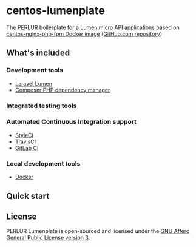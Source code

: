 # centos-lumenplate
The PERLUR boilerplate for a Lumen micro API applications based on [centos-nginx-php-fpm Docker image](https://hub.docker.com/r/perlur/centos-nginx-php-fpm) ([GitHub.com repository](https://github.com/PERLUR/docker-hub-images/tree/master/centos-nginx-php-fpm))

## What's included
### Development tools
* [Laravel Lumen](https://lumen.laravel.com/)
* [Composer PHP dependency manager](https://getcomposer.org/)

### Integrated testing tools

### Automated Continuous Integration support
* [StyleCI](https://styleci.io/)
* [TravisCI](https://travis-ci.org/)
* [GitLab CI](https://about.gitlab.com/features/gitlab-ci-cd/)

### Local development tools
* [Docker](https://www.docker.com/)

## Quick start

## License
PERLUR Lumenplate is open-sourced and licensed under the [GNU Affero General Public License version 3](https://opensource.org/licenses/AGPL-3.0).
